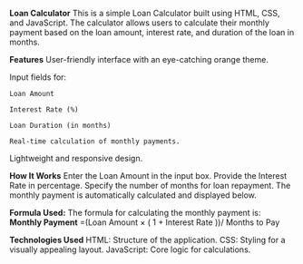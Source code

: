 **Loan Calculator**
This is a simple Loan Calculator built using HTML, CSS, and JavaScript. The calculator allows users to calculate their monthly payment based on the loan amount, interest rate, and duration of the loan in months.

**Features**
User-friendly interface with an eye-catching orange theme.

  Input fields for:

    Loan Amount
    
    Interest Rate (%)
    
    Loan Duration (in months)
    
    Real-time calculation of monthly payments.
    
Lightweight and responsive design.

**How It Works**
Enter the Loan Amount in the input box.
Provide the Interest Rate in percentage.
Specify the number of months for loan repayment.
The monthly payment is automatically calculated and displayed below.

**Formula Used:**
The formula for calculating the monthly payment is: **Monthly Payment** =(Loan Amount × ( 1 + Interest Rate ))/ Months to Pay

**​Technologies Used**
HTML: Structure of the application.
CSS: Styling for a visually appealing layout.
JavaScript: Core logic for calculations.
